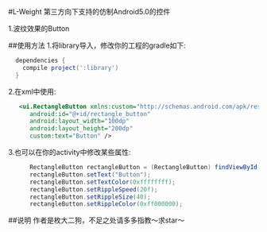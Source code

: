 #L-Weight
  第三方向下支持的仿制Android5.0的控件
  
  1.波纹效果的Button

##使用方法
  1.将library导入，修改你的工程的gradle如下:
  ```gradle
    dependencies {
      compile project(':library')
    }
  ```
  2.在xml中使用:
  ```xml
     <ui.RectangleButton xmlns:custom="http://schemas.android.com/apk/res-auto"
        android:id="@+id/rectangle_button"
        android:layout_width="100dp"
        android:layout_height="200dp"
        custom:text="Button" />
  ```      
  3.也可以在你的activity中修改某些属性:
  ```java
        RectangleButton rectangleButton = (RectangleButton) findViewById(R.id.rectangle_button);
        rectangleButton.setText("Button");
        rectangleButton.setTextColor(0xffffffff);
        rectangleButton.setRippleSpeed(20f);
        rectangleButton.setRippleSize(40);
        rectangleButton.setRippleColor(0xff000000);
  ```
##说明
  作者是枚大二狗，不足之处请多多指教～求star～
